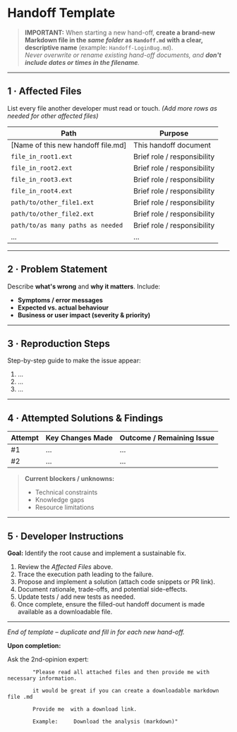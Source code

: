 # Handoff Template

> **IMPORTANT:** When starting a new hand-off, **create a brand-new Markdown file in the _same folder_ as `Handoff.md` with a clear, descriptive name** (example: `Handoff-LoginBug.md`).  
> _Never overwrite or rename existing hand-off documents, and **don't include dates or times in the filename**._

---

## 1 · Affected Files

List every file another developer must read or touch. _(Add more rows as needed for other affected files)_

| Path                               | Purpose                     |
| ---------------------------------- | --------------------------- |
| [Name of this new handoff file.md] | This handoff document       |
| `file_in_root1.ext`                | Brief role / responsibility |
| `file_in_root2.ext`                | Brief role / responsibility |
| `file_in_root3.ext`                | Brief role / responsibility |
| `file_in_root4.ext`                | Brief role / responsibility |
| `path/to/other_file1.ext`          | Brief role / responsibility |
| `path/to/other_file2.ext`          | Brief role / responsibility |
| `path/to/as many paths as needed`  | Brief role / responsibility |
| ...                                | ...                         |

---

## 2 · Problem Statement

Describe **what's wrong** and **why it matters**. Include:

- **Symptoms / error messages**
- **Expected vs. actual behaviour**
- **Business or user impact (severity & priority)**

---

## 3 · Reproduction Steps

Step-by-step guide to make the issue appear:

1. …
2. …
3. …

---

## 4 · Attempted Solutions & Findings

| Attempt | Key Changes Made | Outcome / Remaining Issue |
| ------- | ---------------- | ------------------------- |
| #1      | …                | …                         |
| #2      | …                | …                         |

> **Current blockers / unknowns:**
>
> - Technical constraints
> - Knowledge gaps
> - Resource limitations

---

## 5 · Developer Instructions

**Goal:** Identify the root cause and implement a sustainable fix.

1. Review the _Affected Files_ above.
2. Trace the execution path leading to the failure.
3. Propose and implement a solution (attach code snippets or PR link).
4. Document rationale, trade-offs, and potential side-effects.
5. Update tests / add new tests as needed.
6. Once complete, ensure the filled-out handoff document is made available as a downloadable file.

---

_End of template – duplicate and fill in for each new hand-off._

**Upon completion:**

Ask the 2nd-opinion expert:

            "Please read all attached files and then provide me with necessary information.

            it would be great if you can create a downloadable markdown file .md

    		Provide me  with a download link.

            Example:     Download the analysis (markdown)"
